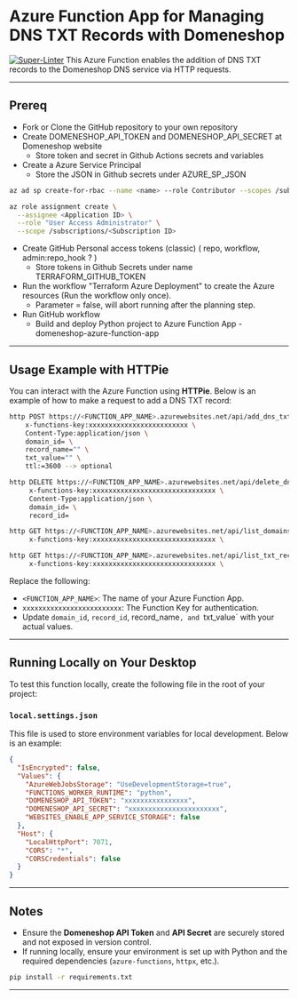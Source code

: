 # Azure Function App for Managing DNS TXT Records with Domeneshop
[![Super-Linter](https://github.com/rokris/domeneshop-azure-function-app/actions/workflows/superlint.yml/badge.svg)](https://github.com/marketplace/actions/super-linter)
This Azure Function enables the addition of DNS TXT records to the Domeneshop DNS service via HTTP requests.

---

## **Prereq**

- Fork or Clone the GitHub repository to your own repository
- Create DOMENESHOP_API_TOKEN and DOMENESHOP_API_SECRET at Domeneshop website
  * Store token and secret in Github Actions secrets and variables
- Create a Azure Service Principal
  * Store the JSON in Github secrets under AZURE_SP_JSON

```bash
az ad sp create-for-rbac --name <name> --role Contributor --scopes /subscriptions/<Subscription-ID> --json-auth

az role assignment create \
  --assignee <Application ID> \
  --role "User Access Administrator" \
  --scope /subscriptions/<Subscription ID>
```

- Create GitHub Personal access tokens (classic) ( repo, workflow, admin:repo_hook ? )
  * Store tokens in Github Secrets under name TERRAFORM_GITHUB_TOKEN 
- Run the workflow "Terraform Azure Deployment" to create the Azure resources (Run the workflow only once).
  * Parameter = false, will abort running after the planning step.
- Run GitHub workflow
  * Build and deploy Python project to Azure Function App - domeneshop-azure-function-app

---

## **Usage Example with HTTPie**

You can interact with the Azure Function using **HTTPie**. Below is an example of how to make a request to add a DNS TXT record:

```bash
http POST https://<FUNCTION_APP_NAME>.azurewebsites.net/api/add_dns_txt \
    x-functions-key:xxxxxxxxxxxxxxxxxxxxxxxxx \
    Content-Type:application/json \
    domain_id= \
    record_name="" \
    txt_value="" \
    ttl:=3600 --> optional
```

```bash
http DELETE https://<FUNCTION_APP_NAME>.azurewebsites.net/api/delete_dns_txt \
     x-functions-key:xxxxxxxxxxxxxxxxxxxxxxxxxxxxxxx \
     Content-Type:application/json \
     domain_id= \
     record_id=
```

```bash
http GET https://<FUNCTION_APP_NAME>.azurewebsites.net/api/list_domains \
     x-functions-key:xxxxxxxxxxxxxxxxxxxxxxxxxxxxxxx \
```

```bash
http GET https://<FUNCTION_APP_NAME>.azurewebsites.net/api/list_txt_records?domain_name=stoppe.no \
     x-functions-key:xxxxxxxxxxxxxxxxxxxxxxxxxxxxxxx \
```

Replace the following:

- `<FUNCTION_APP_NAME>`: The name of your Azure Function App.
- `xxxxxxxxxxxxxxxxxxxxxxxxx`: The Function Key for authentication.
- Update `domain_id`, `record_id`, record_name`, and `txt_value` with your actual values.

---

## **Running Locally on Your Desktop**

To test this function locally, create the following file in the root of your project:

### `local.settings.json`

This file is used to store environment variables for local development. Below is an example:

```json
{
  "IsEncrypted": false,
  "Values": {
    "AzureWebJobsStorage": "UseDevelopmentStorage=true",
    "FUNCTIONS_WORKER_RUNTIME": "python",
    "DOMENESHOP_API_TOKEN": "xxxxxxxxxxxxxxxx",
    "DOMENESHOP_API_SECRET": "xxxxxxxxxxxxxxxxxxxxxxx",
    "WEBSITES_ENABLE_APP_SERVICE_STORAGE": false
  },
  "Host": {
    "LocalHttpPort": 7071,
    "CORS": "*",
    "CORSCredentials": false
  }
}
```
---

## **Notes**

- Ensure the **Domeneshop API Token** and **API Secret** are securely stored and not exposed in version control.
- If running locally, ensure your environment is set up with Python and the required dependencies (`azure-functions`, `httpx`, etc.).

```bash
pip install -r requirements.txt
```
---
